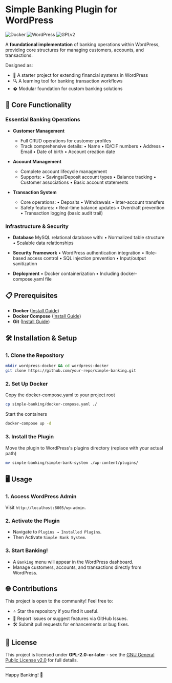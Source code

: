 # Simple Banking Plugin for WordPress

![Docker](https://img.shields.io/badge/Docker-Containerized-blue?logo=docker)
![WordPress](https://img.shields.io/badge/WordPress-Plugin%20Ready-blue?logo=wordpress)
![GPLv2](https://img.shields.io/badge/License-GPL%20v2%2B-blue.svg)

A **foundational implementation** of banking operations within WordPress, providing core structures for managing customers, accounts, and transactions.

Designed as:

- 🧩 A starter project for extending financial systems in WordPress
- 🔍 A learning tool for banking transaction workflows
- � Modular foundation for custom banking solutions

## 🚀 Core Functionality

### Essential Banking Operations

- **Customer Management**

  - Full CRUD operations for customer profiles
  - Track comprehensive details:
    • Name • ID/CIF numbers • Address • Email
    • Date of birth • Account creation date

- **Account Management**

  - Complete account lifecycle management
  - Supports:
    • Savings/Deposit account types
    • Balance tracking • Customer associations
    • Basic account statements

- **Transaction System**
  - Core operations:
    • Deposits • Withdrawals • Inter-account transfers
  - Safety features:
    • Real-time balance updates
    • Overdraft prevention
    • Transaction logging (basic audit trail)

### Infrastructure & Security

- **Database**
  MySQL relational database with:
  • Normalized table structure
  • Scalable data relationships

- **Security Framework**
  • WordPress authentication integration
  • Role-based access control
  • SQL injection prevention
  • Input/output sanitization

- **Deployment**
  • Docker containerization
  • Including docker-compose.yaml file

## 📋 Prerequisites

- **Docker** ([Install Guide](https://www.docker.com/))
- **Docker Compose** ([Install Guide](https://docs.docker.com/compose/))
- **Git** ([Install Guide](https://git-scm.com/))

## 🛠️ Installation & Setup

### 1. Clone the Repository

```bash
mkdir wordpress-docker && cd wordpress-docker
git clone https://github.com/your-repo/simple-banking.git
```

### 2. Set Up Docker

Copy the docker-compose.yaml to your project root

```sh
cp simple-banking/docker-compose.yaml ./
```

Start the containers

```sh
docker-compose up -d
```

### 3. Install the Plugin

Move the plugin to WordPress's plugins directory (replace with your actual path)

```sh
mv simple-banking/simple-bank-system ./wp-content/plugins/
```

## 🖥️ Usage

### 1. Access WordPress Admin

Visit `http://localhost:8005/wp-admin`.

### 2. Activate the Plugin

- Navigate to `Plugins → Installed Plugins`.
- Then Activate `Simple Bank System`.

### 3. Start Banking!

- A `Banking` menu will appear in the WordPress dashboard.
- Manage customers, accounts, and transactions directly from WordPress.

## 🌐 Contributions

This project is open to the community! Feel free to:

- ⭐ Star the repository if you find it useful.
- 🐛 Report issues or suggest features via GitHub Issues.
- 🛠️ Submit pull requests for enhancements or bug fixes.

## 📜 License

This project is licensed under **GPL-2.0-or-later** - see the [GNU General Public License v2.0](https://www.gnu.org/licenses/gpl-2.0.html) for full details.

---

Happy Banking! 🏦
